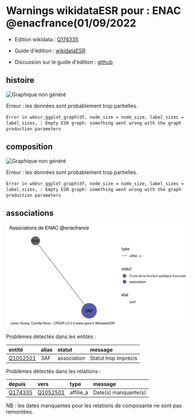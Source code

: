 Warnings wikidataESR pour : ENAC @enacfrance(01/09/2022
================

- Edition wikidata : [Q174335](https://www.wikidata.org/wiki/Q174335)
- Guide d'édition : [wikidataESR](https://github.com/cpesr/wikidataESR/)

- Discussion sur le guide d'édition : [github](https://github.com/cpesr/wikidataESR/issues)



## histoire 

![Graphique non généré](Q174335-histoire.png) 

 


Erreur : les données sont probablement trop partielles.
```
Error in wdesr_ggplot_graph(df, node_size = node_size, label_sizes = label_sizes, : Empty ESR graph: something went wrong with the graph production parameters

``` 



## composition 

![Graphique non généré](Q174335-composition.png) 

 


Erreur : les données sont probablement trop partielles.
```
Error in wdesr_ggplot_graph(df, node_size = node_size, label_sizes = label_sizes, : Empty ESR graph: something went wrong with the graph production parameters

``` 



## associations 

![Graphique non généré](Q174335-associations.png) 

Problèmes détectés dans les entités :

|entité                                             |alias |statut      |message              |
|:--------------------------------------------------|:-----|:-----------|:--------------------|
|[Q1052501](https://www.wikidata.org/wiki/Q1052501) |3AF   |association |Statut trop imprécis |

Problèmes détectés dans les relations :

|depuis                                           |vers                                               |type      |message              |
|:------------------------------------------------|:--------------------------------------------------|:---------|:--------------------|
|[Q174335](https://www.wikidata.org/wiki/Q174335) |[Q1052501](https://www.wikidata.org/wiki/Q1052501) |affilié_à |Date(s) manquante(s) |

NB : les dates manquantes pour les relations de composante ne sont pas remontées. 

